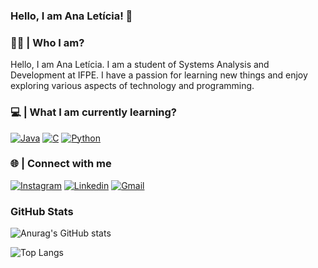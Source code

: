 ### Hello, I am Ana Letícia! 👋

### 🙋‍♂️ | Who I am?
Hello, I am Ana Letícia. I am a student of Systems Analysis and Development at IFPE. I have a passion for learning new things and enjoy exploring various aspects of technology and programming.

### 💻 | What I am currently learning?
[![Java](https://img.shields.io/badge/Java-ED8B00?style=for-the-badge&logo=openjdk&logoColor=white)]()
[![C](https://img.shields.io/badge/C-00599C?style=for-the-badge&logo=c&logoColor=white)]()
[![Python](https://img.shields.io/badge/Python-3776AB?style=for-the-badge&logo=python&logoColor=white)]()

### 🌐 | Connect with me

[![Instagram](https://img.shields.io/badge/Instagram-E4405F?style=for-the-badge&logo=instagram&logoColor=white)](https://www.instagram.com/analeticia.rc/)
[![Linkedin](https://img.shields.io/badge/LinkedIn-0077B5?style=for-the-badge&logo=linkedin&logoColor=white)](https://www.linkedin.com/in/ana-letícia-r-b1287a246/)
[![Gmail](https://img.shields.io/badge/Gmail-D14836?style=for-the-badge&logo=gmail&logoColor=white)](https://mail.google.com/mail/u/0/#inbox)

### GitHub Stats 

![Anurag's GitHub stats](https://github-readme-stats.vercel.app/api?username=analeticiarc&show_icons=true&theme=radical)

![Top Langs](https://github-readme-stats.vercel.app/api/top-langs/?username=anuraghazra&layout=compact&theme=radical)
